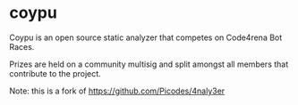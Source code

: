 # coypu

Coypu is an open source static analyzer that competes on Code4rena Bot Races. 

Prizes are held on a community multisig and split amongst all members that contribute to the project.

Note: this is a fork of https://github.com/Picodes/4naly3er
